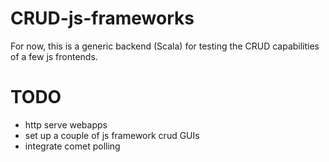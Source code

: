 # CRUD-js-frameworks

For now, this is a generic backend (Scala) for testing the CRUD
capabilities of a few js frontends.

# TODO

- http serve webapps
- set up a couple of js framework crud GUIs
- integrate comet polling